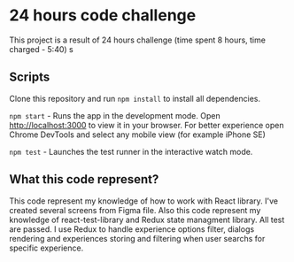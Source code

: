 # 24 hours code challenge

This project is a result of 24 hours challenge (time spent 8 hours, time charged - 5:40) 
s
## Scripts

Clone this repository and run `npm install` to install all dependencies.

`npm start` - Runs the app in the development mode. Open [http://localhost:3000](http://localhost:3000) to view it in your browser. For better experience open Chrome DevTools and select any mobile view (for example iPhone SE)

`npm test` - Launches the test runner in the interactive watch mode.


## What this code represent?

This code represent my knowledge of how to work with React library. I've created several screens from Figma file.
Also this code represent my knowledge of react-test-library and Redux state managment library.
All test are passed. I use Redux to handle experience options filter, dialogs rendering and experiences storing and filtering when user searchs for specific experience.
